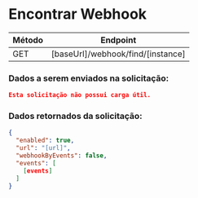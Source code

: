 # Encontrar Webhook

| Método | Endpoint                              |
| ------ | ------------------------------------- |
| GET    | [baseUrl]/webhook/find/[instance] |

### Dados a serem enviados na solicitação:

```json title=Payload
Esta solicitação não possui carga útil.
```

### Dados retornados da solicitação:

```json title=Result
{
  "enabled": true,
  "url": "[url]",
  "webhookByEvents": false,
  "events": [
    [events]
  ]
}
```
